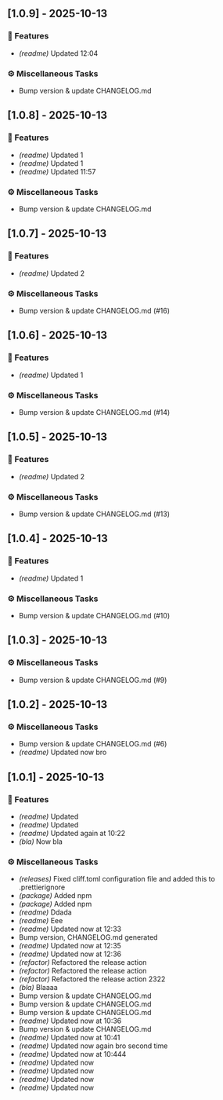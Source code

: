 ## [1.0.9] - 2025-10-13

### 🚀 Features

- *(readme)* Updated 12:04

### ⚙️ Miscellaneous Tasks

- Bump version & update CHANGELOG.md
## [1.0.8] - 2025-10-13

### 🚀 Features

- *(readme)* Updated 1
- *(readme)* Updated 1
- *(readme)* Updated 11:57

### ⚙️ Miscellaneous Tasks

- Bump version & update CHANGELOG.md
## [1.0.7] - 2025-10-13

### 🚀 Features

- *(readme)* Updated 2

### ⚙️ Miscellaneous Tasks

- Bump version & update CHANGELOG.md (#16)
## [1.0.6] - 2025-10-13

### 🚀 Features

- *(readme)* Updated 1

### ⚙️ Miscellaneous Tasks

- Bump version & update CHANGELOG.md (#14)
## [1.0.5] - 2025-10-13

### 🚀 Features

- *(readme)* Updated 2

### ⚙️ Miscellaneous Tasks

- Bump version & update CHANGELOG.md (#13)
## [1.0.4] - 2025-10-13

### 🚀 Features

- *(readme)* Updated 1

### ⚙️ Miscellaneous Tasks

- Bump version & update CHANGELOG.md (#10)
## [1.0.3] - 2025-10-13

### ⚙️ Miscellaneous Tasks

- Bump version & update CHANGELOG.md (#9)
## [1.0.2] - 2025-10-13

### ⚙️ Miscellaneous Tasks

- Bump version & update CHANGELOG.md (#6)
- *(readme)* Updated now bro
## [1.0.1] - 2025-10-13

### 🚀 Features

- *(readme)* Updated
- *(readme)* Updated
- *(readme)* Updated again at 10:22
- *(bla)* Now bla

### ⚙️ Miscellaneous Tasks

- *(releases)* Fixed cliff.toml configuration file and added this to .prettierignore
- *(package)* Added npm
- *(package)* Added npm
- *(readme)* Ddada
- *(readme)* Eee
- *(readme)* Updated now at 12:33
- Bump version, CHANGELOG.md generated
- *(readme)* Updated now at 12:35
- *(readme)* Updated now at 12:36
- *(refactor)* Refactored the release action
- *(refactor)* Refactored the release action
- *(refactor)* Refactored the release action 2322
- *(bla)* Blaaaa
- Bump version & update CHANGELOG.md
- Bump version & update CHANGELOG.md
- Bump version & update CHANGELOG.md
- *(readme)* Updated now at 10:36
- Bump version & update CHANGELOG.md
- *(readme)* Updated now at 10:41
- *(readme)* Updated now again bro second time
- *(readme)* Updated now at 10:444
- *(readme)* Updated now
- *(readme)* Updated now
- *(readme)* Updated now
- *(readme)* Updated now

